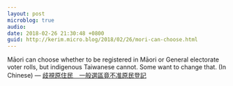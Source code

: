 ```yaml
---
layout: post
microblog: true
audio: 
date: 2018-02-26 21:30:48 +0800
guid: http://kerim.micro.blog/2018/02/26/mori-can-choose.html
---
```

Māori can choose whether to be registered in Māori or General electorate voter rolls, but indigenous Taiwanese cannot. Some want to change that. (In Chinese) — [歧視原住民　一般選區竟不准原民登記](https://www.mirrormedia.mg/story/20180223inv005/)
